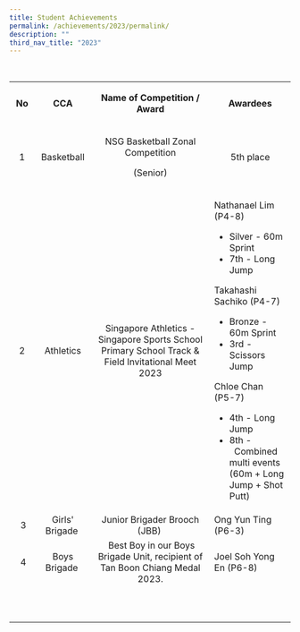 ```yaml
---
title: Student Achievements
permalink: /achievements/2023/permalink/
description: ""
third_nav_title: "2023"
---
```

<p>&nbsp;</p>
<table class="ive_eobj_right iveo_table ives_tab_simple3" width="706">
<tbody class="">
<tr class="" style="height: 31.5px;">
<td class="" style="text-align: center; height: 31.5px; width: 66.9062px;">
<p class=""><span class=""><strong>No</strong></span></p>
</td>
<td class="" style="text-align: center; height: 31.5px; width: 120.812px;">
<p class=""><span class=""><strong>CCA</strong></span></p>
</td>
<td class="" style="text-align: center; height: 31.5px; width: 309.547px;">
<p class=""><span class=""><strong>Name of Competition / Award</strong></span></p>
</td>
<td class="" style="text-align: center; height: 31.5px; width: 207.734px;">
<p class=""><span class=""><strong>Awardees</strong></span></p>
</td>
</tr>
<tr class="" style="height: 31.5px;">
<td class="" style="text-align: center; height: 31.5px; width: 66.9062px;">
<p class=""><span class="">1</span></p>
</td>
<td class="" style="text-align: center; height: 31.5px; width: 120.812px;">
<p class="">Basketball</p>
</td>
<td class="" style="text-align: center; height: 31.5px; width: 309.547px;">
<p class=""><span class="">NSG Basketball Zonal Competition</span></p>
<p class=""><span class="">(Senior)</span></p>
</td>
<td class="" style="text-align: center; height: 31.5px; width: 207.734px;">
<p class=""><span class="">5th place</span></p>
</td>
</tr>
<tr class="" style="height: 31.5px;">
<td class="" style="text-align: center; height: 31.5px; width: 66.9062px;">
<p class=""><span class="">2</span></p>
</td>
<td class="" style="text-align: center; height: 31.5px; width: 120.812px;">
<p class=""><span class="">Athletics</span></p>
</td>
<td class="" style="text-align: center; height: 31.5px; width: 309.547px;">
<p class=""><span class="">Singapore Athletics - Singapore Sports School Primary School Track &amp; Field Invitational Meet 2023</span></p>
</td>
<td class="" style="height: 31.5px; width: 207.734px; text-align: left;">
<p class=""><span class="">Nathanael Lim (P4-8)</span></p>
<ul>
<li><span class="">Silver - 60m Sprint&nbsp;</span></li>
<li><span class=""> 7th - Long Jump</span></li>
</ul>
<p><span class="">Takahashi Sachiko (P4-7)</span></p>
<ul>
<li><span class="">Bronze - 60m Sprint</span></li>
<li><span class="">3rd - Scissors Jump</span></li>
</ul>
<p><span class="">Chloe Chan (P5-7)</span></p>
<ul>
<li><span class="">4th - Long Jump</span></li>
<li><span class="">8th -&nbsp;&nbsp;Combined multi events (60m + Long Jump + Shot Putt)</span></li>
</ul>
</td>
</tr>
<tr class="" style="height: 31.5px;">
<td class="" style="text-align: center; height: 31.5px; width: 66.9062px;">&nbsp;3</td>
<td class="" style="text-align: center; height: 31.5px; width: 120.812px;">Girls' Brigade&nbsp;</td>
<td class="" style="text-align: center; height: 31.5px; width: 309.547px;">Junior&nbsp;Brigader&nbsp;Brooch (JBB)&nbsp;</td>
<td class="" style="height: 31.5px; width: 207.734px; text-align: left;">Ong Yun Ting (P6-3)&nbsp;&nbsp;</td>
</tr>
<tr class="" style="height: 31.5px;">
<td class="" style="text-align: center; height: 31.5px; width: 66.9062px;">&nbsp;4</td>
<td class="" style="text-align: center; height: 31.5px; width: 120.812px;">Boys Brigade&nbsp;</td>
<td class="" style="text-align: center; height: 31.5px; width: 309.547px;">&nbsp;Best Boy in our Boys Brigade Unit, recipient of Tan Boon Chiang Medal 2023.</td>
<td class="" style="height: 31.5px; width: 207.734px; text-align: left;">Joel Soh Yong En (P6-8)&nbsp;</td>
</tr>
<tr class="" style="height: 31.5px;">
<td class="" style="height: 31.5px; width: 66.9062px;">&nbsp;</td>
<td class="" style="text-align: center; height: 31.5px; width: 120.812px;">&nbsp;</td>
<td class="" style="text-align: center; height: 31.5px; width: 309.547px;">&nbsp;</td>
<td class="" style="text-align: center; height: 31.5px; width: 207.734px;">&nbsp;</td>
</tr>
<tr class="" style="height: 31.5px;">
<td class="" style="text-align: center; height: 31.5px; width: 66.9062px;">&nbsp;</td>
<td class="" style="text-align: center; height: 31.5px; width: 120.812px;">&nbsp;</td>
<td class="" style="text-align: center; height: 31.5px; width: 309.547px;">&nbsp;</td>
<td class="" style="text-align: center; height: 31.5px; width: 207.734px;">&nbsp;</td>
</tr>
</tbody>
</table>
<p><br /><br /><br />&nbsp;</p>
<p style="text-align: center;">&nbsp;</p>